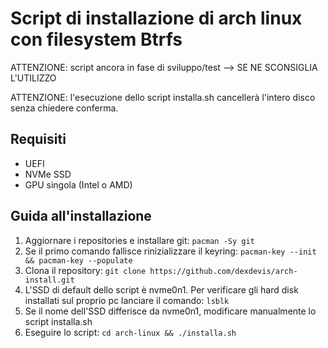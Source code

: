 # Script di installazione di arch linux con filesystem Btrfs

ATTENZIONE: script ancora in fase di sviluppo/test --> SE NE SCONSIGLIA L'UTILIZZO 

ATTENZIONE: l'esecuzione dello script installa.sh cancellerà l'intero disco senza chiedere conferma.

## Requisiti

- UEFI
- NVMe SSD
- GPU singola (Intel o AMD)

## Guida all'installazione 

1. Aggiornare i repositories e installare git: `pacman -Sy git`
2. Se il primo comando fallisce rinizializzare il keyring: `pacman-key --init && pacman-key --populate`
3. Clona il repository: `git clone https://github.com/dexdevis/arch-install.git`
5. L'SSD di default dello script è nvme0n1. Per verificare gli hard disk installati sul proprio pc lanciare il comando: `lsblk`
5. Se il nome dell'SSD differisce da nvme0n1, modificare manualmente lo script installa.sh
6. Eseguire lo script: `cd arch-linux && ./installa.sh`
